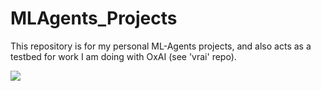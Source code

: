 # MLAgents_Projects
This repository is for my personal ML-Agents projects, and also acts as a testbed for work I am doing with OxAI (see 'vrai' repo).

![](https://media.giphy.com/media/fXu93GBEhoeneGAfkr/giphy.gif)
